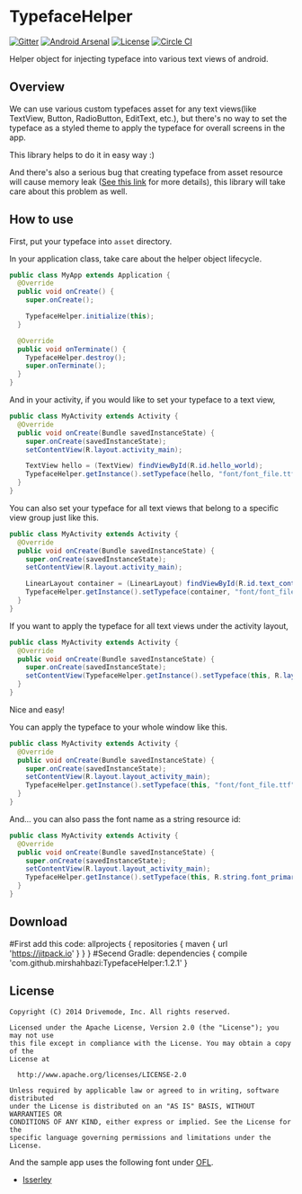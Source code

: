 # TypefaceHelper

[![Gitter](http://img.shields.io/badge/Gitter-Join%20Chat-brightgreen.svg?style=flat)](https://gitter.im/Drivemode/TypefaceHelper?utm_source=badge&utm_medium=badge&utm_campaign=pr-badge&utm_content=badge)
[![Android Arsenal](https://img.shields.io/badge/Android%20Arsenal-TypefaceHelper-brightgreen.svg?style=flat)](https://android-arsenal.com/details/1/1246)
[![License](http://img.shields.io/badge/License-Apache%202-brightgreen.svg?style=flat)](https://github.com/Drivemode/TypefaceHelper/blob/master/LICENSE)
[![Circle CI](https://circleci.com/gh/Drivemode/TypefaceHelper/tree/master.svg?style=shield)](https://circleci.com/gh/Drivemode/TypefaceHelper/tree/master)

Helper object for injecting typeface into various text views of android.

## Overview

We can use various custom typefaces asset for any text views(like TextView, Button, RadioButton, EditText, etc.),
but there's no way to set the typeface as a styled theme to apply the typeface for overall screens in the app.

This library helps to do it in easy way :)

And there's also a serious bug that creating typeface from asset resource will cause memory leak ([See this link](https://code.google.com/p/android/issues/detail?id=9904) for more details),
this library will take care about this problem as well.

## How to use

First, put your typeface into `asset` directory.

In your application class, take care about the helper object lifecycle.

```java
public class MyApp extends Application {
  @Override
  public void onCreate() {
    super.onCreate();

    TypefaceHelper.initialize(this);
  }

  @Override
  public void onTerminate() {
    TypefaceHelper.destroy();
    super.onTerminate();
  }
}
```

And in your activity, if you would like to set your typeface to a text view,

```java
public class MyActivity extends Activity {
  @Override
  public void onCreate(Bundle savedInstanceState) {
    super.onCreate(savedInstanceState);
    setContentView(R.layout.activity_main);

    TextView hello = (TextView) findViewById(R.id.hello_world);
    TypefaceHelper.getInstance().setTypeface(hello, "font/font_file.ttf");
  }
}
```

You can also set your typeface for all text views that belong to a specific view group just like this.

```java
public class MyActivity extends Activity {
  @Override
  public void onCreate(Bundle savedInstanceState) {
    super.onCreate(savedInstanceState);
    setContentView(R.layout.activity_main);

    LinearLayout container = (LinearLayout) findViewById(R.id.text_container);
    TypefaceHelper.getInstance().setTypeface(container, "font/font_file.ttf");
  }
}
```

If you want to apply the typeface for all text views under the activity layout,

```java
public class MyActivity extends Activity {
  @Override
  public void onCreate(Bundle savedInstanceState) {
    super.onCreate(savedInstanceState);
    setContentView(TypefaceHelper.getInstance().setTypeface(this, R.layout.activity_main, "font/font_file.ttf"));
  }
}
```

Nice and easy!

You can apply the typeface to your whole window like this.

```java
public class MyActivity extends Activity {
  @Override
  public void onCreate(Bundle savedInstanceState) {
    super.onCreate(savedInstanceState);
    setContentView(R.layout.layout_activity_main);
    TypefaceHelper.getInstance().setTypeface(this, "font/font_file.ttf");
  }
}
```

And... you can also pass the font name as a string resource id:

```java
public class MyActivity extends Activity {
  @Override
  public void onCreate(Bundle savedInstanceState) {
    super.onCreate(savedInstanceState);
    setContentView(R.layout.layout_activity_main);
    TypefaceHelper.getInstance().setTypeface(this, R.string.font_primary);
  }
}
```

## Download
#First add this code:
	allprojects {
		repositories {
			maven { url 'https://jitpack.io' }
		}
	}
#Secend 
Gradle:
	dependencies {
	        compile 'com.github.mirshahbazi:TypefaceHelper:1.2.1'
	}


## License

```
Copyright (C) 2014 Drivemode, Inc. All rights reserved.

Licensed under the Apache License, Version 2.0 (the "License"); you may not use
this file except in compliance with the License. You may obtain a copy of the
License at

  http://www.apache.org/licenses/LICENSE-2.0

Unless required by applicable law or agreed to in writing, software distributed
under the License is distributed on an "AS IS" BASIS, WITHOUT WARRANTIES OR
CONDITIONS OF ANY KIND, either express or implied. See the License for the
specific language governing permissions and limitations under the License.
```

And the sample app uses the following font under [OFL](http://scripts.sil.org/cms/scripts/page.php?site_id=nrsi&id=OFL).

- [Isserley](http://openfontlibrary.org/en/font/isserley)
